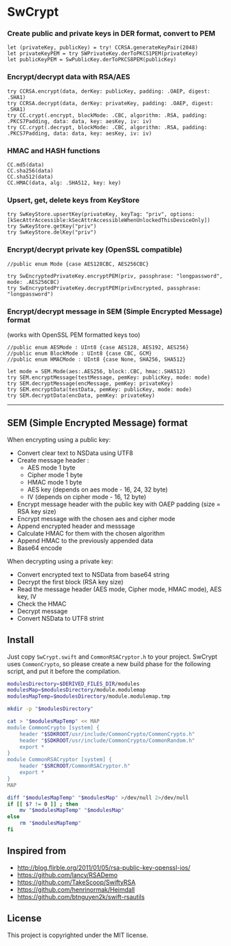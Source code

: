 SwCrypt
=========

### Create public and private keys in DER format, convert to PEM
```
let (privateKey, publicKey) = try! CCRSA.generateKeyPair(2048)
let privateKeyPEM = try SWPrivateKey.derToPKCS1PEM(privateKey)
let publicKeyPEM = SwPublicKey.derToPKCS8PEM(publicKey)
```
### Encrypt/decrypt data with RSA/AES
```
try CCRSA.encrypt(data, derKey: publicKey, padding: .OAEP, digest: .SHA1)
try CCRSA.decrypt(data, derKey: privateKey, padding: .OAEP, digest: .SHA1)
try CC.crypt(.encrypt, blockMode: .CBC, algorithm: .RSA, padding: .PKCS7Padding, data: data, key: aesKey, iv: iv)
try CC.crypt(.decrypt, blockMode: .CBC, algorithm: .RSA, padding: .PKCS7Padding, data: data, key: aesKey, iv: iv)
```
### HMAC and HASH functions
```
CC.md5(data)
CC.sha256(data)
CC.sha512(data)
CC.HMAC(data, alg: .SHA512, key: key)
```
### Upsert, get, delete keys from KeyStore
```
try SwKeyStore.upsertKey(privateKey, keyTag: "priv", options: [kSecAttrAccessible:kSecAttrAccessibleWhenUnlockedThisDeviceOnly])
try SwKeyStore.getKey("priv")
try SwKeyStore.delKey("priv")
```
### Encrypt/decrypt private key (OpenSSL compatible)
```
//public enum Mode {case AES128CBC, AES256CBC}

try SwEncryptedPrivateKey.encryptPEM(priv, passphrase: "longpassword", mode: .AES256CBC)
try SwEncryptedPrivateKey.decryptPEM(privEncrypted, passphrase: "longpassword")
```

### Encrypt/decrypt message in SEM (Simple Encrypted Message) format
(works with OpenSSL PEM formatted keys too)
```
//public enum AESMode : UInt8 {case AES128, AES192, AES256}
//public enum BlockMode : UInt8 {case CBC, GCM}
//public enum HMACMode : UInt8 {case None, SHA256, SHA512}

let mode = SEM.Mode(aes:.AES256, block:.CBC, hmac:.SHA512)
try SEM.encryptMessage(testMessage, pemKey: publicKey, mode: mode)
try SEM.decryptMessage(encMessage, pemKey: privateKey)
try SEM.encryptData(testData, pemKey: publicKey, mode: mode)
try SEM.decryptData(encData, pemKey: privateKey)
```

-----

SEM (Simple Encrypted Message) format
-------------------------------------

When encrypting using a public key:

- Convert clear text to NSData using UTF8
- Create message header :
  - AES mode 1 byte
  - Cipher mode 1 byte
  - HMAC mode 1 byte
  - AES key (depends on aes mode - 16, 24, 32 byte)
  - IV (depends on cipher mode - 16, 12 byte)
- Encrypt message header with the public key with OAEP padding (size = RSA key size)
- Encrypt message with the chosen aes and cipher mode
- Append encrypted header and messsage
- Calculate HMAC for them with the chosen algorithm
- Append HMAC to the previously appended data
- Base64 encode

When decrypting using a private key:

- Convert encrypted text to NSData from base64 string
- Decrypt the first block (RSA key size)
- Read the message header (AES mode, Cipher mode, HMAC mode), AES key, IV
- Check the HMAC
- Decrypt message
- Convert NSData to UTF8 strint

Install
-------
Just copy `SwCrypt.swift` and `CommonRSACryptor.h` to your project.
SwCrypt uses `CommonCrypto`, so please create a new build phase for the following script, and put it before the compilation.

```bash
modulesDirectory=$DERIVED_FILES_DIR/modules
modulesMap=$modulesDirectory/module.modulemap
modulesMapTemp=$modulesDirectory/module.modulemap.tmp

mkdir -p "$modulesDirectory"

cat > "$modulesMapTemp" << MAP
module CommonCrypto [system] {
    header "$SDKROOT/usr/include/CommonCrypto/CommonCrypto.h"
    header "$SDKROOT/usr/include/CommonCrypto/CommonRandom.h"
    export *
}
module CommonRSACryptor [system] {
    header "$SRCROOT/CommonRSACryptor.h"
    export *
}
MAP

diff "$modulesMapTemp" "$modulesMap" >/dev/null 2>/dev/null
if [[ $? != 0 ]] ; then
    mv "$modulesMapTemp" "$modulesMap"
else
    rm "$modulesMapTemp"
fi
```

Inspired from
-------------

 - <http://blog.flirble.org/2011/01/05/rsa-public-key-openssl-ios/>
 - <https://github.com/lancy/RSADemo>
 - <https://github.com/TakeScoop/SwiftyRSA>
 - <https://github.com/henrinormak/Heimdall>
 - <https://github.com/btnguyen2k/swift-rsautils>

License
-------

This project is copyrighted under the MIT license.
